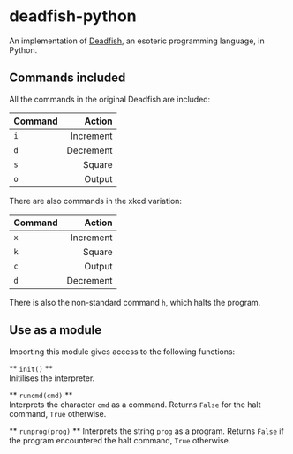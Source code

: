 # deadfish-python

An implementation of [Deadfish](http://esolangs.org/wiki/Deadfish), an esoteric programming language, in Python.

## Commands included

All the commands in the original Deadfish are included:

| Command | Action    |
|:--------|----------:|
| `i`     | Increment |
| `d`     | Decrement |
| `s`     | Square    |
| `o`     | Output    |

There are also commands in the xkcd variation:

| Command | Action    |
|:--------|----------:|
| `x`     | Increment |
| `k`     | Square    |
| `c`     | Output    |
| `d`     | Decrement |

There is also the non-standard command `h`, which halts the program.

## Use as a module

Importing this module gives access to the following functions:

** `init()` **  
Initilises the interpreter.

** `runcmd(cmd)` **  
Interprets the character `cmd` as a command. Returns `False` for the halt command, `True` otherwise.

** `runprog(prog)` **
Interprets the string `prog` as a program. Returns `False` if the program encountered the halt command, `True` otherwise.
